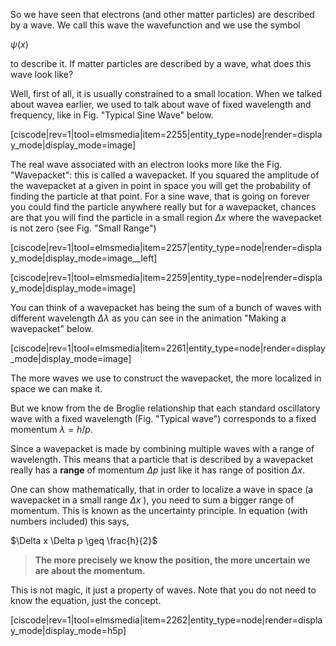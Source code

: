 So we have seen that electrons (and other matter particles) are described by a wave. We call this wave the wavefunction and we use the symbol

$\psi(x)$

to describe it. If matter particles are described by a wave, what does this wave look like?

Well, first of all, it is usually constrained to a small location. When we talked about wavea earlier, we used to talk about wave of fixed wavelength and frequency, like in Fig. "Typical Sine Wave" below.

[ciscode|rev=1|tool=elmsmedia|item=2255|entity_type=node|render=display_mode|display_mode=image]

The real wave associated with an electron looks more like the Fig. "Wavepacket": this is called a wavepacket. If you squared the amplitude of the wavepacket at a given in point in space you will get the probability of finding the particle at that point. For a sine wave, that is going on forever you could find the particle anywhere really but for a wavepacket, chances are that you will find the particle in a small region $\Delta x$ where the wavepacket is not zero (see Fig. "Small Range")

[ciscode|rev=1|tool=elmsmedia|item=2257|entity_type=node|render=display_mode|display_mode=image__left]

[ciscode|rev=1|tool=elmsmedia|item=2259|entity_type=node|render=display_mode|display_mode=image]

You can think of a wavepacket has being the sum of a bunch of waves with different wavelength $\Delta \lambda$ as you can see in the animation "Making a wavepacket" below.

[ciscode|rev=1|tool=elmsmedia|item=2261|entity_type=node|render=display_mode|display_mode=image]

The more waves we use to construct the wavepacket, the more localized in space we can make it.

But we know from the de Broglie relationship that each standard oscillatory wave with a fixed wavelength (Fig. "Typical wave") corresponds to a fixed momentum $\lambda = h/p$.

Since a wavepacket is made by combining multiple waves with a range of wavelength. This means that a particle that is described by a wavepacket really has a **range** of momentum $\Delta p$ just like it has range of position $\Delta x$.

One can show mathematically, that in order to localize a wave in space (a wavepacket in a small range $\Delta x$ ), you need to sum a bigger range of momentum. This is known as the uncertainty principle. In equation (with numbers included) this says,

$\Delta x \Delta p \geq \frac{h}{2}$

> **The more precisely we know the position, the more uncertain we are about the momentum.**

This is not magic, it just a property of waves. Note that you do not need to know the equation, just the concept.

[ciscode|rev=1|tool=elmsmedia|item=2262|entity_type=node|render=display_mode|display_mode=h5p]